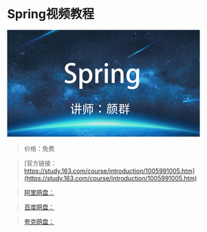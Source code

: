 # Spring视频教程

![img](../../../assets/study163/free/90478f95-b468-43de-a809-dd4589d4cd72.png)

> 价格：免费

> [官方链接：https://study.163.com/course/introduction/1005991005.htm](https://study.163.com/course/introduction/1005991005.htm)

> [阿里网盘：]()

> [百度网盘：]()

> [夸克网盘：]()
